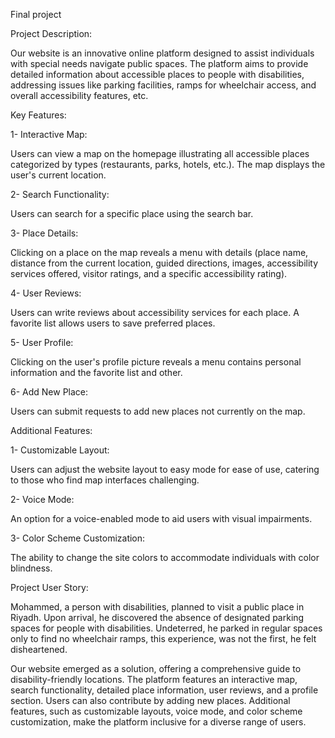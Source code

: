 Final project

Project Description:

Our website is an innovative online platform designed to assist individuals with special needs navigate public spaces. The platform aims to provide detailed information about accessible places to people with disabilities, addressing issues like parking facilities, ramps for wheelchair access, and overall accessibility features, etc.

Key Features:

1- Interactive Map:

Users can view a map on the homepage illustrating all accessible places categorized by types (restaurants, parks, hotels, etc.).
The map displays the user's current location.

2- Search Functionality:

Users can search for a specific place using the search bar.

3- Place Details:

Clicking on a place on the map reveals a menu with details (place name, distance from the current location, guided directions, images, accessibility services offered, visitor ratings, and a specific accessibility rating).

4- User Reviews:

Users can write reviews about accessibility services for each place.
A favorite list allows users to save preferred places.

5- User Profile:

Clicking on the user's profile picture reveals a menu contains personal information and the favorite list and other.

6- Add New Place:

Users can submit requests to add new places not currently on the map.


Additional Features:

1- Customizable Layout:

Users can adjust the website layout to easy mode for ease of use, catering to those who find map interfaces challenging.

2- Voice Mode:

An option for a voice-enabled mode to aid users with visual impairments.

3- Color Scheme Customization:

The ability to change the site colors to accommodate individuals with color blindness.


Project User Story:

Mohammed, a person with disabilities, planned to visit a public place in Riyadh. Upon arrival, he discovered the absence of designated parking spaces for people with disabilities. Undeterred, he parked in regular spaces only to find no wheelchair ramps, this experience, was not the first, he felt disheartened.

Our website emerged as a solution, offering a comprehensive guide to disability-friendly locations. The platform features an interactive map, search functionality, detailed place information, user reviews, and a profile section. Users can also contribute by adding new places. Additional features, such as customizable layouts, voice mode, and color scheme customization, make the platform inclusive for a diverse range of users.
